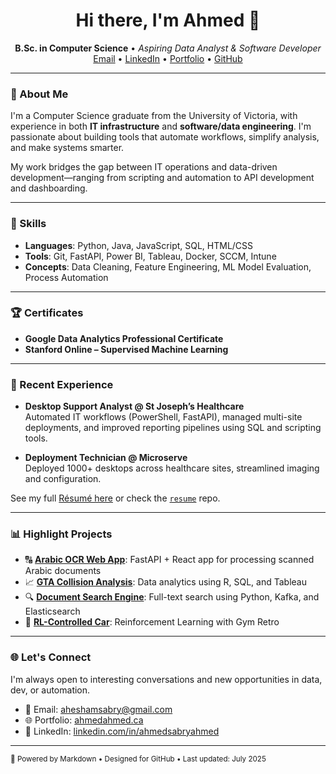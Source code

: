 <h1 align="center">Hi there, I'm Ahmed 👋</h1>

<p align="center">
  <strong>B.Sc. in Computer Science</strong> • <em>Aspiring Data Analyst & Software Developer</em><br/>
  <a href="mailto:aheshamsabry@gmail.com">Email</a> • 
  <a href="https://linkedin.com/in/ahmedsabryahmed">LinkedIn</a> • 
  <a href="https://ahmedahmed.ca">Portfolio</a> • 
  <a href="https://github.com/asabryy">GitHub</a>
</p>

---

### 🚀 About Me

I'm a Computer Science graduate from the University of Victoria, with experience in both **IT infrastructure** and **software/data engineering**. I'm passionate about building tools that automate workflows, simplify analysis, and make systems smarter.

My work bridges the gap between IT operations and data-driven development—ranging from scripting and automation to API development and dashboarding.

---

### 🧰 Skills

- **Languages**: Python, Java, JavaScript, SQL, HTML/CSS  
- **Tools**: Git, FastAPI, Power BI, Tableau, Docker, SCCM, Intune  
- **Concepts**: Data Cleaning, Feature Engineering, ML Model Evaluation, Process Automation

---

### 🏆 Certificates

- **Google Data Analytics Professional Certificate**  
- **Stanford Online – Supervised Machine Learning**

---

### 💼 Recent Experience

- **Desktop Support Analyst @ St Joseph’s Healthcare**  
  Automated IT workflows (PowerShell, FastAPI), managed multi-site deployments, and improved reporting pipelines using SQL and scripting tools.

- **Deployment Technician @ Microserve**  
  Deployed 1000+ desktops across healthcare sites, streamlined imaging and configuration.

See my full [Résumé here](https://ahmedahmed.ca/resume.pdf) or check the [`resume`](https://github.com/asabryy/Ahmed-Ahmed-Resume) repo.

---

### 📊 Highlight Projects

- 🔠 [**Arabic OCR Web App**](https://github.com/asabryy/arabic-ocr-web): FastAPI + React app for processing scanned Arabic documents  
- 📈 [**GTA Collision Analysis**](): Data analytics using R, SQL, and Tableau  
- 🔍 [**Document Search Engine**](): Full-text search using Python, Kafka, and Elasticsearch  
- 🚗 [**RL-Controlled Car**](): Reinforcement Learning with Gym Retro

---

### 🌐 Let's Connect

I'm always open to interesting conversations and new opportunities in data, dev, or automation.

- 💌 Email: [aheshamsabry@gmail.com](mailto:aheshamsabry@gmail.com)  
- 🌐 Portfolio: [ahmedahmed.ca](https://ahmedahmed.ca)  
- 💼 LinkedIn: [linkedin.com/in/ahmedsabryahmed](https://linkedin.com/in/ahmedsabryahmed)

---

<sub>🔧 Powered by Markdown • Designed for GitHub • Last updated: July 2025</sub>

